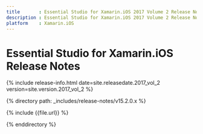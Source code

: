 ```yaml
---
title       : Essential Studio for Xamarin.iOS 2017 Volume 2 Release Notes
description : Essential Studio for Xamarin.iOS 2017 Volume 2 Release Notes
platform    : Xamarin.iOS
---
```


# Essential Studio for Xamarin.iOS Release Notes

{% include release-info.html date=site.releasedate.2017_vol_2 version=site.version.2017_vol_2 %} 

{% directory path: _includes/release-notes/v15.2.0.x %}

{% include {{file.url}} %}

{% enddirectory %}